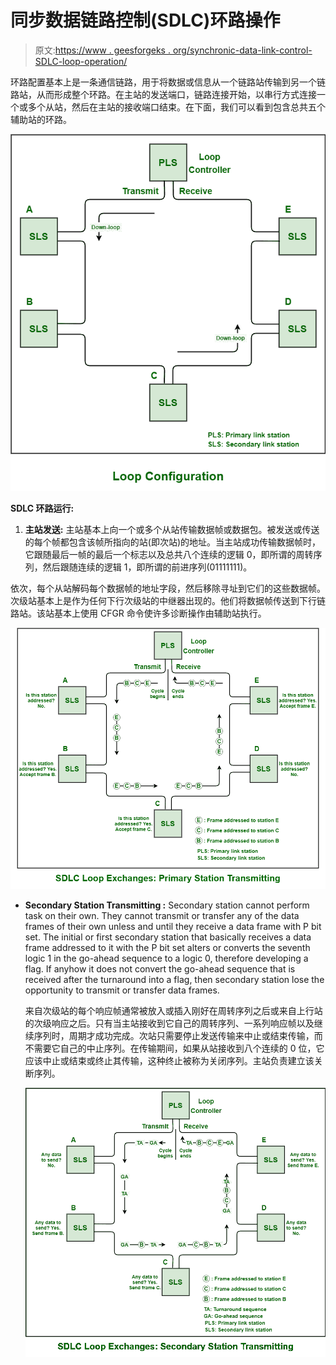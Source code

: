 # 同步数据链路控制(SDLC)环路操作

> 原文:[https://www . geesforgeks . org/synchronic-data-link-control-SDLC-loop-operation/](https://www.geeksforgeeks.org/synchronous-data-link-control-sdlc-loop-operation/)

环路配置基本上是一条通信链路，用于将数据或信息从一个链路站传输到另一个链路站，从而形成整个环路。在主站的发送端口，链路连接开始，以串行方式连接一个或多个从站，然后在主站的接收端口结束。在下面，我们可以看到包含总共五个辅助站的环路。

![](img/86b34acd75e4345e8121d3b415ae6f3c.png)

**SDLC 环路运行:**

1.  **主站发送:**
    主站基本上向一个或多个从站传输数据帧或数据包。被发送或传送的每个帧都包含该帧所指向的站(即次站)的地址。当主站成功传输数据帧时，它跟随最后一帧的最后一个标志以及总共八个连续的逻辑 0，即所谓的周转序列，然后跟随连续的逻辑 1，即所谓的前进序列(01111111)。

依次，每个从站解码每个数据帧的地址字段，然后移除寻址到它们的这些数据帧。次级站基本上是作为任何下行次级站的中继器出现的。他们将数据帧传送到下行链路站。该站基本上使用 CFGR 命令使许多诊断操作由辅助站执行。

![](img/2ac7ab07f9fe7c17686841190a22c3a7.png)

*   **Secondary Station Transmitting :**
    Secondary station cannot perform task on their own. They cannot transmit or transfer any of the data frames of their own unless and until they receive a data frame with P bit set. The initial or first secondary station that basically receives a data frame addressed to it with the P bit set alters or converts the seventh logic 1 in the go-ahead sequence to a logic 0, therefore developing a flag. If anyhow it does not convert the go-ahead sequence that is received after the turnaround into a flag, then secondary station lose the opportunity to transmit or transfer data frames.

    来自次级站的每个响应帧通常被放入或插入刚好在周转序列之后或来自上行站的次级响应之后。只有当主站接收到它自己的周转序列、一系列响应帧以及继续序列时，周期才成功完成。次站只需要停止发送传输来中止或结束传输，而不需要它自己的中止序列。在传输期间，如果从站接收到八个连续的 0 位，它应该中止或结束或终止其传输，这种终止被称为关闭序列。主站负责建立该关断序列。

    ![](img/14f1f36f51631949432881dcea6b4853.png)